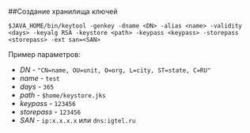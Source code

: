 ##Создание хранилища ключей

`$JAVA_HOME/bin/keytool -genkey -dname <DN> -alias <name> -validity <days> -keyalg RSA -keystore <path> -keypass <keypass> -storepass <storepass> -ext san=<SAN>`

Пример параметров:
* *DN* - `"CN=name, OU=unit, O=org, L=city, ST=state, C=RU"`
* *name* - `test` 
* *days* - `365`
* *path* - `$home/keystore.jks`
* *keypass* - `123456`
* *storepass* - `123456`
* *SAN* - `ip:x.x.x.x` или `dns:igtel.ru`
